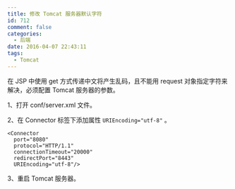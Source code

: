 ```yaml
---
title: 修改 Tomcat 服务器默认字符
id: 712
comment: false
categories:
  - 后端
date: 2016-04-07 22:43:11
tags:
  - Tomcat
---
```


在 JSP 中使用 get 方式传递中文将产生乱码，且不能用 request 对象指定字符来解决，必须配置 Tomcat 服务器的参数。

1、打开 conf/server.xml 文件。
<!--more-->

2、在 Connector 标签下添加属性 `URIEncoding="utf-8"` 。

```
<Connector
  port="8080"
  protocol="HTTP/1.1"
  connectionTimeout="20000"
  redirectPort="8443" 
  URIEncoding="utf-8"/>
```

3、重启 Tomcat 服务器。